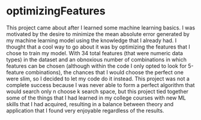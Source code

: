 # optimizingFeatures
This project came about after I learned some machine learning basics. I was motivated by the desire to minimize the mean absolute error
generated by my machine learning model using the knowledge that I already had. I thought that a cool way to go about it was by optimizing
the features that I chose to train my model. With 34 total features (that were numeric data types) in the dataset and an obnoxious number 
of combinations in which features can be chosen (although within the code I only opted to look for 5-feature combinations), the chances that I would choose the perfect one were slim, so I decided to let my code do it instead. This project was not a complete success because I was never able to form a perfect algorithm that would search only n choose k search space, but this project tied together some of the things that I had learned in my college courses with new ML skills that I had acquired, resulting in a balance between theory and application that I found very enjoyable regardless of the results.
